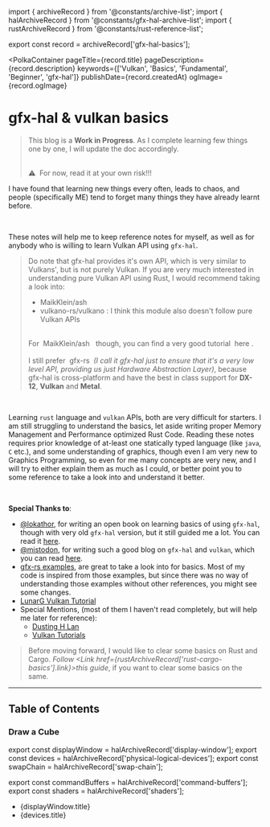 import { archiveRecord } from '@constants/archive-list';
import { halArchiveRecord } from '@constants/gfx-hal-archive-list';
import { rustArchiveRecord } from '@constants/rust-reference-list';

export const record = archiveRecord['gfx-hal-basics'];

<PolkaContainer
  pageTitle={record.title}
  pageDescription={record.description}
  keywords={['Vulkan', 'Basics', 'Fundamental', 'Beginner', 'gfx-hal']}
  publishDate={record.createdAt}
  ogImage={record.ogImage}
>

<H1 updatedAt={record.updatedAt}>
  <InlineCode>gfx-hal</InlineCode> & <InlineCode>vulkan</InlineCode> basics
</H1>

<Blockquote type="warn">
  This blog is a <b>Work in Progress</b>. As I complete learning few things one by one,
  I will update the doc accordingly.

  <br />
  <br />

  :warning: &nbsp;For now, read it at your own risk!!!
</Blockquote>

I have found that learning new things every often,
leads to chaos, and people (specifically ME) tend to forget many things they have already
learnt before.

<br />

These notes will help me to keep reference notes for myself,
as well as for anybody who is willing to
learn Vulkan API using `gfx-hal`.

<Blockquote type="warn">
  Do note that <InlineCode>gfx-hal</InlineCode> provides it's
  own API, which is very similar to Vulkans', but is not
  purely Vulkan. If you are very much interested in
  understanding pure Vulkan API using Rust,
  I would recommend taking a look into:
  <ul>
    <li>
      <Link
        href="https://github.com/MaikKlein/ash"
        target="_blank"
        rel="noopener noreferrer"
      >
        MaikKlein/ash
      </Link>
    </li>
    <li>
      <Link
        href="https://github.com/vulkano-rs/vulkano"
        target="_blank"
        rel="noopener noreferrer"
      >
        vulkano-rs/vulkano
      </Link>: I think this module also doesn't follow pure
      Vulkan APIs
    </li>
  </ul>
  <br/>
  For&nbsp;
  <Link
    href="https://github.com/MaikKlein/ash"
    target="_blank"
    rel="noopener noreferrer"
  >
    MaikKlein/ash
  </Link>&nbsp; though, you can find a very good tutorial&nbsp;
  <Link
    href="https://github.com/adrien-ben/vulkan-tutorial-rs"
    target="_blank"
    rel="noopener noreferrer"
  >
    here
  </Link>.
  <br/>
  <br/>
  I still prefer&nbsp;
  <Link
    href="https://github.com/gfx-rs/gfx"
    target="_blank"
    rel="noopener noreferrer"
  >
    gfx-rs
  </Link>&nbsp;<i>(I call it <InlineCode>gfx-hal</InlineCode> just to
  ensure that it's a very low level API, providing us just
  Hardware Abstraction Layer)</i>, because
  <InlineCode>gfx-hal</InlineCode> is cross-platform
  and have the best in class support for <b>DX-12</b>,
  <b>Vulkan</b> and <b>Metal</b>.
</Blockquote>

<br />

Learning `rust` language and `vulkan` APIs, both are very difficult for starters. I am still struggling
to understand the basics, let aside writing proper Memory Management and Performance optimized Rust
Code. Reading these notes requires prior knowledge of at-least one statically typed language (like
`java`, `C` etc.), and some understanding of graphics, though even I am very new to Graphics Programming,
so even for me many concepts are very new, and I will try to either explain them as much as I could, or
better point you to some reference to take a look into and understand it better.

<br />

__Special Thanks to__:

* [@lokathor](https://github.com/Lokathor), for writing an open book on learning basics of using `gfx-hal`,
  though with very old `gfx-hal` version, but it still guided me a lot. You can read it
  [here](https://rust-tutorials.github.io/learn-gfx-hal/).
* [@mistodon](https://twitter.com/mistodon), for writing such a good blog on `gfx-hal` and `vulkan`, which
  you can read [here](https://www.falseidolfactory.com/2020/04/01/intro-to-gfx-hal-part-1-drawing-a-triangle.html).
* [gfx-rs examples](https://github.com/gfx-rs/gfx/blob/master/examples/),
  are great to take a look into for basics. Most of my code is
  inspired from those examples, but since there was no way
  of understanding those examples without other references,
  you might see some changes.
* [LunarG Vulkan Tutorial](https://vulkan.lunarg.com/doc/sdk/1.2.131.2/linux/tutorial/html/index.html)
* Special Mentions, (most of them I haven't read completely, but will help me later for reference):
  * [Dusting H Lan](https://www.fasterthan.life/blog/2017/7/11/i-am-graphics-and-so-can-you-part-1)
  * [Vulkan Tutorials](https://vulkan-tutorial.com/Introduction)

> Before moving forward, I would like to clear some basics on Rust and Cargo.
> _Follow <Link href={rustArchiveRecord['rust-cargo-basics'].link}>this guide</Link>_, if you want to
> clear some basics on the same.

***

## Table of Contents

### Draw a Cube

export const displayWindow = halArchiveRecord['display-window'];
export const devices = halArchiveRecord['physical-logical-devices'];
export const swapChain = halArchiveRecord['swap-chain'];

export const commandBuffers = halArchiveRecord['command-buffers'];
export const shaders = halArchiveRecord['shaders'];

* <Link href={displayWindow.link}>
    {displayWindow.title}
  </Link>
* <Link href={devices.link}>
    {devices.title}
  </Link>

</PolkaContainer>
